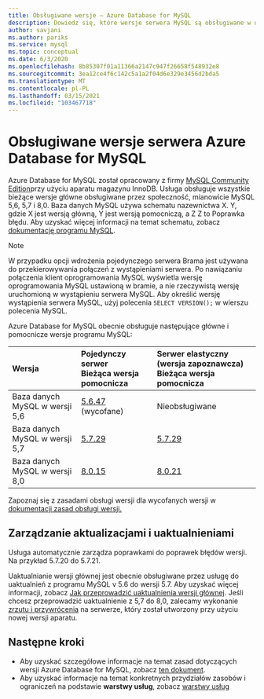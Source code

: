 ```yaml
---
title: Obsługiwane wersje — Azure Database for MySQL
description: Dowiedz się, które wersje serwera MySQL są obsługiwane w usłudze Azure Database for MySQL.
author: savjani
ms.author: pariks
ms.service: mysql
ms.topic: conceptual
ms.date: 6/3/2020
ms.openlocfilehash: 8b85307f01a11366a2147c947f26658f548932e8
ms.sourcegitcommit: 3ea12ce4f6c142c5a1a2f04d6e329e3456d2bda5
ms.translationtype: MT
ms.contentlocale: pl-PL
ms.lasthandoff: 03/15/2021
ms.locfileid: "103467718"
---
```

# <a name="supported-azure-database-for-mysql-server-versions"></a>Obsługiwane wersje serwera Azure Database for MySQL

Azure Database for MySQL został opracowany z firmy [MySQL Community Edition](https://www.mysql.com/products/community/)przy użyciu aparatu magazynu InnoDB. Usługa obsługuje wszystkie bieżące wersje główne obsługiwane przez społeczność, mianowicie MySQL 5,6, 5,7 i 8,0. Baza danych MySQL używa schematu nazewnictwa X. Y, gdzie X jest wersją główną, Y jest wersją pomocniczą, a Z Z to Poprawka błędu. Aby uzyskać więcej informacji na temat schematu, zobacz [dokumentację programu MySQL](https://dev.mysql.com/doc/refman/5.7/en/which-version.html).

> [!NOTE]
> W przypadku opcji wdrożenia pojedynczego serwera Brama jest używana do przekierowywania połączeń z wystąpieniami serwera. Po nawiązaniu połączenia klient oprogramowania MySQL wyświetla wersję oprogramowania MySQL ustawioną w bramie, a nie rzeczywistą wersję uruchomioną w wystąpieniu serwera MySQL. Aby określić wersję wystąpienia serwera MySQL, użyj polecenia `SELECT VERSION();` w wierszu polecenia MySQL.

Azure Database for MySQL obecnie obsługuje następujące główne i pomocnicze wersje programu MySQL:


| Wersja | Pojedynczy serwer <br/> Bieżąca wersja pomocnicza |Serwer elastyczny (wersja zapoznawcza) <br/> Bieżąca wersja pomocnicza  |
|:-------------------|:-------------------------------------------|:---------------------------------------------|
|Baza danych MySQL w wersji 5,6 |  [5.6.47](https://dev.mysql.com/doc/relnotes/mysql/5.6/en/news-5-6-47.html) (wycofane) | Nieobsługiwane|
|Baza danych MySQL w wersji 5,7 | [5.7.29](https://dev.mysql.com/doc/relnotes/mysql/5.7/en/news-5-7-29.html) | [5.7.29](https://dev.mysql.com/doc/relnotes/mysql/5.7/en/news-5-7-29.html)|
|Baza danych MySQL w wersji 8,0 | [8.0.15](https://dev.mysql.com/doc/relnotes/mysql/8.0/en/news-8-0-15.html) | [8.0.21](https://dev.mysql.com/doc/relnotes/mysql/8.0/en/news-8-0-21.html)|

Zapoznaj się z zasadami obsługi wersji dla wycofanych wersji w [dokumentacji zasad obsługi wersji.](concepts-version-policy.md#retired-mysql-engine-versions-not-supported-in-azure-database-for-mysql)

## <a name="managing-updates-and-upgrades"></a>Zarządzanie aktualizacjami i uaktualnieniami
Usługa automatycznie zarządza poprawkami do poprawek błędów wersji. Na przykład 5.7.20 do 5.7.21.  

Uaktualnianie wersji głównej jest obecnie obsługiwane przez usługę do uaktualnień z programu MySQL v 5.6 do wersji 5.7. Aby uzyskać więcej informacji, zobacz [Jak przeprowadzić uaktualnienia wersji głównej](how-to-major-version-upgrade.md). Jeśli chcesz przeprowadzić uaktualnienie z 5,7 do 8,0, zalecamy wykonanie [zrzutu i przywrócenia](./concepts-migrate-dump-restore.md) na serwerze, który został utworzony przy użyciu nowej wersji aparatu.

## <a name="next-steps"></a>Następne kroki

- Aby uzyskać szczegółowe informacje na temat zasad dotyczących wersji Azure Database for MySQL, zobacz [ten dokument](concepts-version-policy.md).
- Aby uzyskać informacje na temat konkretnych przydziałów zasobów i ograniczeń na podstawie **warstwy usług**, zobacz [warstwy usług](./concepts-pricing-tiers.md)
